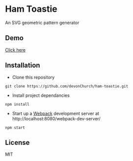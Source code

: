 # Ham Toastie

An SVG geometric pattern generator

## Demo

[Click here](http://codepen.io/DevonChurch/pen/LNYxya)

## Installation

- Clone this repository
```
git clone https://github.com/devonChurch/ham-toastie.git
```

- Install project dependancies
```
npm install
```

- Start up a [Webpack](https://webpack.github.io/docs/webpack-dev-server.html) development server at http://localhost:8080/webpack-dev-server/
```
npm start
```

## License

MIT
